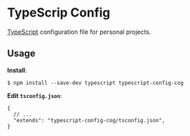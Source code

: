 # TypeScrip Config

[TypeScript](https://www.typescriptlang.org) configuration file for personal projects.

## Usage

**Install**:

```shell
$ npm install --save-dev typescript typescript-config-cog
```

**Edit `tsconfig.json`**:

```jsonc
{
  // ...
  "extends": "typescript-config-cog/tsconfig.json",
}
```
